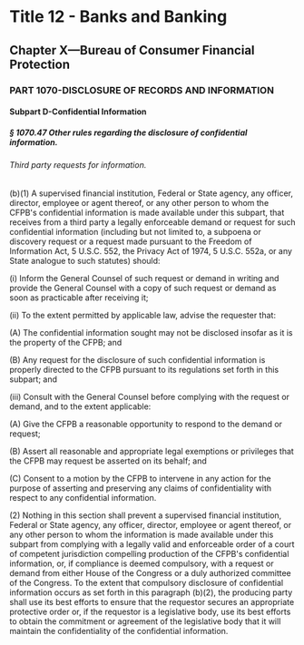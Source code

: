 
# Title 12 - Banks and Banking
## Chapter X—Bureau of Consumer Financial Protection
### PART 1070-DISCLOSURE OF RECORDS AND INFORMATION
#### Subpart D-Confidential Information
##### § 1070.47 Other rules regarding the disclosure of confidential information.
###### Third party requests for information.

(b)(1) A supervised financial institution, Federal or State agency, any officer, director, employee or agent thereof, or any other person to whom the CFPB's confidential information is made available under this subpart, that receives from a third party a legally enforceable demand or request for such confidential information (including but not limited to, a subpoena or discovery request or a request made pursuant to the Freedom of Information Act, 5 U.S.C. 552, the Privacy Act of 1974, 5 U.S.C. 552a, or any State analogue to such statutes) should:

(i) Inform the General Counsel of such request or demand in writing and provide the General Counsel with a copy of such request or demand as soon as practicable after receiving it;

(ii) To the extent permitted by applicable law, advise the requester that:

(A) The confidential information sought may not be disclosed insofar as it is the property of the CFPB; and

(B) Any request for the disclosure of such confidential information is properly directed to the CFPB pursuant to its regulations set forth in this subpart; and

(iii) Consult with the General Counsel before complying with the request or demand, and to the extent applicable:

(A) Give the CFPB a reasonable opportunity to respond to the demand or request;

(B) Assert all reasonable and appropriate legal exemptions or privileges that the CFPB may request be asserted on its behalf; and

(C) Consent to a motion by the CFPB to intervene in any action for the purpose of asserting and preserving any claims of confidentiality with respect to any confidential information.

(2) Nothing in this section shall prevent a supervised financial institution, Federal or State agency, any officer, director, employee or agent thereof, or any other person to whom the information is made available under this subpart from complying with a legally valid and enforceable order of a court of competent jurisdiction compelling production of the CFPB's confidential information, or, if compliance is deemed compulsory, with a request or demand from either House of the Congress or a duly authorized committee of the Congress. To the extent that compulsory disclosure of confidential information occurs as set forth in this paragraph (b)(2), the producing party shall use its best efforts to ensure that the requestor secures an appropriate protective order or, if the requestor is a legislative body, use its best efforts to obtain the commitment or agreement of the legislative body that it will maintain the confidentiality of the confidential information.
